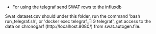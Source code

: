 - For using the telegraf send SWAT rows to the influxdb

Swat_dataset.csv should under this folder, run the command 'bash run_telegraf.sh', or 'docker exec telegraf_TIG telegraf', get access to the data on chronogarf (http://localhost:8080/) from swat.autogen.file.